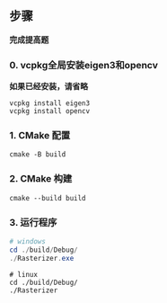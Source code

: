## 步骤

**完成提高题**

### 0. vcpkg全局安装eigen3和opencv
**如果已经安装，请省略**
```shell
vcpkg install eigen3
vcpkg install opencv
```

### 1. CMake 配置
```shell
cmake -B build
```

### 2. CMake 构建
```shell
cmake --build build
```

### 3. 运行程序
```powershell
# windows
cd ./build/Debug/
./Rasterizer.exe
```
```shell
# linux
cd ./build/Debug/
./Rasterizer
```

